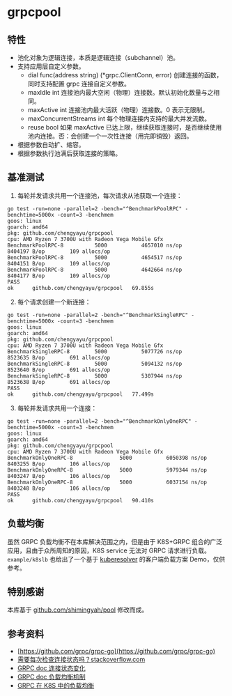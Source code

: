 # grpcpool

## 特性

- 池化对象为逻辑连接，本质是逻辑连接（subchannel）池。
- 支持应用层自定义参数。
    - dial func(address string) (*grpc.ClientConn, error) 创建连接的函数，同时支持配置 grpc 连接自定义参数。
    - maxIdle int 连接池内最大空闲（物理）连接数。默认初始化数量与之相同。
    - maxActive int 连接池内最大活跃（物理）连接数。0 表示无限制。
    - maxConcurrentStreams int 每个物理连接内支持的最大并发流数。
    - reuse bool 如果 maxActive 已达上限，继续获取连接时，是否继续使用池内连接。否：会创建一个一次性连接（用完即销毁）返回。
- 根据参数自动扩、缩容。
- 根据参数执行池满后获取连接的策略。

## 基准测试

1. 每轮并发请求共用一个连接池，每次请求从池获取一个连接：

```shell
go test -run=none -parallel=2 -bench="^BenchmarkPoolRPC" -benchtime=5000x -count=3 -benchmem
goos: linux
goarch: amd64
pkg: github.com/chengyayu/grpcpool
cpu: AMD Ryzen 7 3700U with Radeon Vega Mobile Gfx  
BenchmarkPoolRPC-8          5000           4657010 ns/op         8404197 B/op        109 allocs/op
BenchmarkPoolRPC-8          5000           4654517 ns/op         8404151 B/op        109 allocs/op
BenchmarkPoolRPC-8          5000           4642664 ns/op         8404177 B/op        109 allocs/op
PASS
ok      github.com/chengyayu/grpcpool   69.855s
```

2. 每个请求创建一个新连接：

```shell
go test -run=none -parallel=2 -bench="^BenchmarkSingleRPC" -benchtime=5000x -count=3 -benchmem
goos: linux
goarch: amd64
pkg: github.com/chengyayu/grpcpool
cpu: AMD Ryzen 7 3700U with Radeon Vega Mobile Gfx  
BenchmarkSingleRPC-8        5000           5077726 ns/op         8523635 B/op        691 allocs/op
BenchmarkSingleRPC-8        5000           5094132 ns/op         8523640 B/op        691 allocs/op
BenchmarkSingleRPC-8        5000           5307944 ns/op         8523638 B/op        691 allocs/op
PASS
ok      github.com/chengyayu/grpcpool   77.499s
```

3. 每轮并发请求共用一个连接：

```shell
go test -run=none -parallel=2 -bench="^BenchmarkOnlyOneRPC" -benchtime=5000x -count=3 -benchmem
goos: linux
goarch: amd64
pkg: github.com/chengyayu/grpcpool
cpu: AMD Ryzen 7 3700U with Radeon Vega Mobile Gfx  
BenchmarkOnlyOneRPC-8               5000           6050398 ns/op         8403255 B/op        106 allocs/op
BenchmarkOnlyOneRPC-8               5000           5979344 ns/op         8403247 B/op        106 allocs/op
BenchmarkOnlyOneRPC-8               5000           6037154 ns/op         8403248 B/op        106 allocs/op
PASS
ok      github.com/chengyayu/grpcpool   90.410s
```
## 负载均衡

虽然 GRPC 负载均衡不在本库解决范围之内，但是由于 K8S+GRPC 组合的广泛应用，且由于众所周知的原因，K8S service 无法对 GRPC 请求进行负载。
`example/k8slb` 也给出了一个基于 [kuberesolver](https://github.com/sercand/kuberesolver) 的客户端负载方案 Demo，仅供参考。

## 特别感谢

本库基于 [github.com/shimingyah/pool](https://github.com/shimingyah/pool) 修改而成。

## 参考资料

- [https://github.com/grpc/grpc-go](https://github.com/grpc/grpc-go)
- [需要每次检查连接状态吗？stackoverflow.com](https://stackoverflow.com/questions/64484690/grpc-cpp-how-can-i-check-if-the-rpc-channel-connected-successfully)
- [GRPC doc 连接状态变化](https://grpc.github.io/grpc/core/md_doc_connectivity-semantics-and-api.html)
- [GRPC doc 负载均衡机制](https://github.com/grpc/grpc/blob/master/doc/load-balancing.md)
- [GRPC 在 K8S 中的负载均衡](https://www.cnblogs.com/BlueMountain-HaggenDazs/p/17071303.html#kuberesolver)
